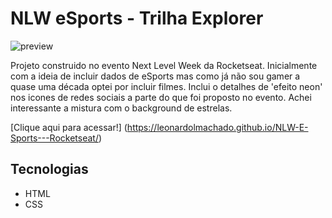 # NLW eSports - Trilha Explorer

![preview](./.github/previewNLWeSports.gif)

Projeto construido no evento Next Level Week da Rocketseat.
Inicialmente com a ideia de incluir dados de eSports mas como já não sou gamer a quase uma década optei por incluir filmes.
Inclui o detalhes de 'efeito neon' nos icones de redes sociais a parte do que foi proposto no evento. Achei interessante a mistura com o background de estrelas.

[Clique aqui para acessar!] (https://leonardolmachado.github.io/NLW-E-Sports---Rocketseat/)

## Tecnologias
- HTML
- CSS

